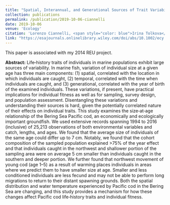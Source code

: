 ```yaml
---
title: "Spatial, Interannual, and Generational Sources of Trait Variability in a Marine Population"
collection: publications
permalink: /publication/2019-10-06-ciannelli
date: 2019-10-06
venue: 'Ecology'
citation: 'Lorenzo Ciannelli, <span style="color: blue">Irina Tolkova</span>, Robert Lauth, Patricia Puerta, Thomas Helser, Alix Gitelman, and Grant Thompson.  <br> Published in <i> Ecology </i> (2019).'
link: "https://esajournals.onlinelibrary.wiley.com/doi/abs/10.1002/ecy.2907"
---
```

This paper is associated with my 2014 REU project.

**Abstract:** Life‐history traits of individuals in marine populations exhibit large sources of variability. In marine fish, variation of individual size at a given age has three main components: (1) spatial, correlated with the location in which individuals are caught, (2) temporal, correlated with the time when individuals are caught, and (3) generational, correlated with the year of birth of the examined individuals. These variations, if present, have practical implications for individual fitness as well as for sampling, survey design, and population assessment. Disentangling these variations and understanding their sources is hard, given the potentially correlated nature of their effects on individual traits. This study examines the size‐at‐age relationship of the Bering Sea Pacific cod, an economically and ecologically important groundfish. We used extensive records spanning 1994 to 2016 (inclusive) of 25,213 observations of both environmental variables and catch, lengths, and ages. We found that the average size of individuals of the same age could differ up to 7 cm. Notably, we found that the cohort composition of the sampled population explained >75% of the year effect and that individuals caught in the northwest and shallower portion of the sampling area were on average 5 cm smaller than individuals caught in the southern and deeper portion. We further found that northwest movement of young cod (age 1–5) as a result of warming places individuals in areas where we predict them to have smaller size at age. Smaller and less conditioned individuals are less fecund and may not be able to perform long migrations to return to their distant spawning grounds. Both the spatial distribution and water temperature experienced by Pacific cod in the Bering Sea are changing, and this study provides a mechanism for how these changes affect Pacific cod life‐history traits and individual fitness.
